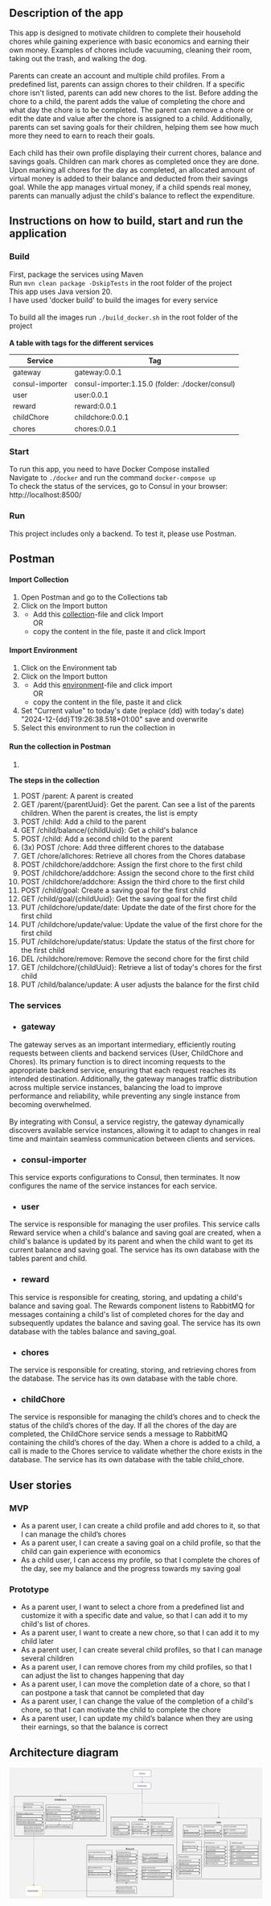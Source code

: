 ## Description of the app
This app is designed to motivate children to complete their household chores while gaining experience with basic
economics and earning their own money. Examples of chores include vacuuming, cleaning their room, taking out the
trash, and walking the dog.</br></br>
Parents can create an account and multiple child profiles. From a predefined list, parents can assign chores to
their children. If a specific chore isn't listed, parents can add new chores to the list. Before adding the chore to a child, 
the parent adds the value of completing the chore and what day the
chore is to be completed. The parent can remove a chore or edit the date and value after the chore is assigned to a child. 
Additionally, parents can set saving goals for their children, helping them see how much more they need to earn to reach 
their goals. </br></br>
Each child has their own profile displaying their current chores, balance and savings goals. Children can mark chores
as completed once they are done. Upon marking all chores for the day as completed, an allocated amount of virtual
money is added to their balance and deducted from their savings goal. While the app manages virtual money, if a child
spends real money, parents can manually adjust the child's balance to reflect the expenditure.

## Instructions on how to build, start and run the application
### Build
First, package the services using Maven </br>
Run `mvn clean package -DskipTests` in the root folder of the project </br>
This app uses Java version 20. </br>
I have used 'docker build' to build the images for every service </br></br>
To build all the images run `./build_docker.sh` in the root folder of the project </br></br>
**A table with tags for the different services** </br>

| Service         | Tag                                              |
|-----------------|--------------------------------------------------|
| gateway         | gateway:0.0.1                                    |
| consul-importer | consul-importer:1.15.0 (folder: ./docker/consul) |
| user            | user:0.0.1                                       |
| reward          | reward:0.0.1                                     |
| childChore      | childchore:0.0.1                                 |
| chores          | chores:0.0.1                                     |


### Start
To run this app, you need to have Docker Compose installed </br>
Navigate to `./docker` and run the command `docker-compose up`</br>
To check the status of the services, go to Consul in your browser: http://localhost:8500/

### Run
This project includes only a backend. To test it, please use Postman.

## Postman
#### Import Collection
1. Open Postman and go to the Collections tab
2. Click on the Import button
3. - Add this [collection](./chores.postman_collection.json)-file and click Import</br> 
OR 
   - copy the content in the file, paste it and click Import

#### Import Environment
1. Click on the Environment tab
2. Click on the Import button
3. - Add this [environment](./environment.postman_environment.json)-file and click import </br>
OR 
   - copy the content in the file, paste it and click 
4. Set "Current value" to today's date (replace {dd} with today's date) "2024-12-{dd}T19:26:38.518+01:00" 
save and overwrite
5. Select this environment to run the collection in

#### Run the collection in Postman
1. 

**The steps in the collection**</br>
1. POST /parent: A parent is created</br>
2. GET /parent/{parentUuid}: Get the parent. Can see a list of the parents children. When the parent is creates, the list is empty</br>
3. POST /child: Add a child to the parent</br>
4. GET /child/balance/{childUuid}: Get a child's balance</br>
5. POST /child: Add a second child to the parent</br>
6. (3x) POST /chore: Add three different chores to the database</br>
9. GET /chore/allchores: Retrieve all chores from the Chores database</br>
10. POST /childchore/addchore: Assign the first chore to the first child</br>
11. POST /childchore/addchore: Assign the second chore to the first child</br>
12. POST /childchore/addchore: Assign the third chore to the first child</br>
13. POST /child/goal: Create a saving goal for the first child</br>
14. GET /child/goal/{childUuid}: Get the saving goal for the first child</br>
15. PUT /childchore/update/date: Update the date of the first chore for the first child</br>
16. PUT /childchore/update/value: Update the value of the first chore for the first child</br>
17. PUT /childchore/update/status: Update the status of the first chore for the first child</br>
18. DEL /childchore/remove: Remove the second chore for the first child</br>
19. GET /childchore/{childUuid}: Retrieve a list of today's chores for the first child</br>
20. PUT /child/balance/update: A user adjusts the balance for the first child


### The services
- ### gateway
The gateway serves as an important intermediary, efficiently routing requests between clients and backend services
(User, ChildChore and Chores). Its primary function is to direct incoming requests to the appropriate backend service, ensuring 
that each request reaches its intended destination. Additionally, the gateway manages traffic distribution across multiple 
service instances, balancing the load to improve performance and reliability, while preventing any single instance from 
becoming overwhelmed.</br></br>
By integrating with Consul, a service registry, the gateway dynamically discovers available service instances, allowing 
it to adapt to changes in real time and maintain seamless communication between clients and services.


- ### consul-importer
This service exports configurations to Consul, then terminates. It now configures the name of the service instances for each service.

- ### user
The service is responsible for managing the user profiles. This service calls 
Reward service when a child's balance and saving goal are created, when a child's balance is updated by its parent 
and when the child want to get its current balance and saving goal. The service has its own database with the tables parent and child.

- ### reward
This service is responsible for creating, storing, and updating a child's balance and saving goal. The Rewards 
component listens to RabbitMQ for messages containing a child's list of completed chores for the day and subsequently 
updates the balance and saving goal. The service has its own database with the tables balance and saving_goal.

- ### chores
The service is responsible for creating, storing, and retrieving chores from the database. The service has its own database with the table chore.

- ### childChore
The service is responsible for managing the child’s chores and to check the 
status of the child’s chores of the day. If all the chores of the day are completed, the 
ChildChore service sends a message to RabbitMQ containing the child’s chores of the 
day. When a chore is added to a child, a call is made to the Chores service to validate whether the chore 
exists in the database. The service has its own database with the table child_chore.

## User stories
### MVP
- As a parent user, I can create a child profile and add chores to it, so that I can manage the 
child’s chores
- As a parent user, I can create a saving goal on a child profile, so that the child can gain 
experience with economics
- As a child user, I can access my profile, so that I complete the chores of the day, see my 
balance and the progress towards my saving goal

### Prototype
- As a parent user, I want to select a chore from a predefined list and customize it with a 
specific date and value, so that I can add it to my child's list of chores.
- As a parent user, I want to create a new chore, so that I can add it to my child later
- As a parent user, I can create several child profiles, so that I can manage several children
- As a parent user, I can remove chores from my child profiles, so that I can adjust the list 
to changes happening that day
- As a parent user, I can move the completion date of a chore, so that I can postpone a task 
that cannot be completed that day
- As a parent user, I can change the value of the completion of a child's chore, so that I can motivate the child
to complete the chore
- As a parent user, I can update my child’s balance when they are using their earnings, 
so that the balance is correct

## Architecture diagram
![Architecture diagram](architecture_diagram.jpg)
